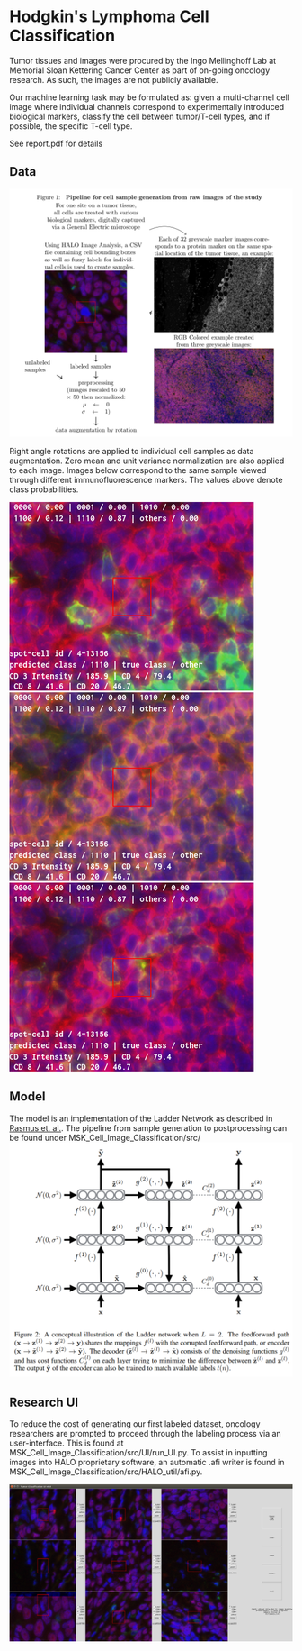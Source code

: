 # Hodgkin's Lymphoma Cell Classification

Tumor tissues and images were procured by the Ingo Mellinghoff Lab at Memorial Sloan Kettering Cancer Center as part of on-going oncology research. As such, the images are not publicly available. 

Our machine learning task may be formulated as: given a multi-channel cell image where individual channels correspond to experimentally introduced biological markers, classify the cell between tumor/T-cell types, and if possible, the specific T-cell type.

See report.pdf for details 

## Data

![alt text](https://github.com/ostwind/MSK_Cell_Image_Classification/blob/master/figures/pipeline.png)

Right angle rotations are applied to individual cell samples as data augmentation. Zero mean and unit variance normalization are also applied to each image. Images below correspond to the same sample viewed through different immunofluorescence markers. The values above denote class probabilities. 

![alt text](https://github.com/ostwind/MSK_Cell_Image_Classification/blob/master/figures/4-13156_other_1110_CD3_CD20_S029.png)
![alt text](https://github.com/ostwind/MSK_Cell_Image_Classification/blob/master/figures/4-13156_other_1110_CD3_CD4_S029.png)
![alt text](https://github.com/ostwind/MSK_Cell_Image_Classification/blob/master/figures/4-13156_other_1110_CD3_CD8_S029.png)

## Model

The model is an implementation of the Ladder Network as described in [Rasmus et. al.](https://arxiv.org/abs/1507.02672). The pipeline from sample generation to postprocessing can be found under MSK_Cell_Image_Classification/src/ 
![alt text](https://github.com/ostwind/MSK_Cell_Image_Classification/blob/master/figures/network_archi.png)

## Research UI

To reduce the cost of generating our first labeled dataset, oncology researchers are prompted to proceed through the labeling process via an user-interface. This is found at MSK_Cell_Image_Classification/src/UI/run_UI.py. To assist in inputting images into HALO proprietary software, an automatic .afi writer is found in MSK_Cell_Image_Classification/src/HALO_util/afi.py.

![alt text](https://github.com/ostwind/MSK_Cell_Image_Classification/blob/master/figures/UI_snapshot.png)

